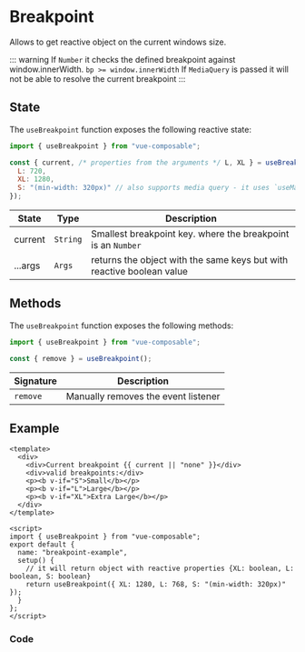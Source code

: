 # Breakpoint

Allows to get reactive object on the current windows size.

::: warning
If `Number` it checks the defined breakpoint against window.innerWidth.
`bp >= window.innerWidth`
If `MediaQuery` is passed it will not be able to resolve the current breakpoint
:::

## State

The `useBreakpoint` function exposes the following reactive state:

```js
import { useBreakpoint } from "vue-composable";

const { current, /* properties from the arguments */ L, XL } = useBreakpoint({
  L: 720,
  XL: 1280,
  S: "(min-width: 320px)" // also supports media query - it uses `useMatchMedia`
});
```

| State   | Type     | Description                                                           |
| ------- | -------- | --------------------------------------------------------------------- |
| current | `String` | Smallest breakpoint key. where the breakpoint is an `Number`          |
| ...args | `Args`   | returns the object with the same keys but with reactive boolean value |

## Methods

The `useBreakpoint` function exposes the following methods:

```js
import { useBreakpoint } from "vue-composable";

const { remove } = useBreakpoint();
```

| Signature | Description                         |
| --------- | ----------------------------------- |
| `remove`  | Manually removes the event listener |

## Example

```vue
<template>
  <div>
    <div>Current breakpoint {{ current || "none" }}</div>
    <div>valid breakpoints:</div>
    <p><b v-if="S">Small</b></p>
    <p><b v-if="L">Large</b></p>
    <p><b v-if="XL">Extra Large</b></p>
  </div>
</template>

<script>
import { useBreakpoint } from "vue-composable";
export default {
  name: "breakpoint-example",
  setup() {
    // it will return object with reactive properties {XL: boolean, L: boolean, S: boolean}
    return useBreakpoint({ XL: 1280, L: 768, S: "(min-width: 320px)" });
  }
};
</script>
```

### Code

<ClientOnly>
<breakpoint-example/>
</ClientOnly>
